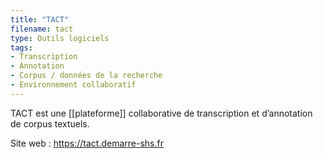 ```yaml
---
title: "TACT"
filename: tact
type: Outils logiciels
tags:
- Transcription
- Annotation
- Corpus / données de la recherche
- Environnement collaboratif
---
```


TACT est une [[plateforme]] collaborative de transcription et d’annotation de corpus textuels.

Site web : <https://tact.demarre-shs.fr>

